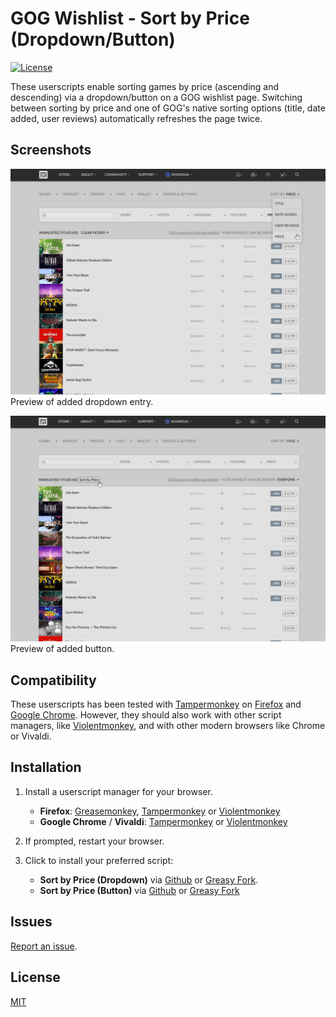 # GOG Wishlist - Sort by Price (Dropdown/Button)
[![License](https://img.shields.io/badge/license-MIT-blue.svg)](LICENSE)

These userscripts enable sorting games by price (ascending and descending) via a dropdown/button on a GOG wishlist page. Switching between sorting by price and one of GOG's native sorting options (title, date added, user reviews) automatically refreshes the page twice.


## Screenshots
![Wishlist dropdown](Screenshots/dropdown-sort-ascending.png "Price sorting in wishlist dropdown menu")
Preview of added dropdown entry.

![Wishlist button](Screenshots/button-sort-ascending.png "Price sorting as separate button")
Preview of added button.


## Compatibility
These userscripts has been tested with [Tampermonkey](https://addons.mozilla.org/en-US/firefox/addon/tampermonkey/) on [Firefox](https://www.mozilla.org/en-US/firefox/new/) and [Google Chrome](https://www.google.com/chrome/). However, they should also work with other script managers, like [Violentmonkey](https://addons.mozilla.org/en-US/firefox/addon/violentmonkey/), and with other modern browsers like Chrome or Vivaldi.


## Installation
1. Install a userscript manager for your browser.
    * **Firefox**: [Greasemonkey](https://addons.mozilla.org/en-US/firefox/addon/greasemonkey/), [Tampermonkey](https://addons.mozilla.org/en-US/firefox/addon/tampermonkey/) or [Violentmonkey](https://addons.mozilla.org/en-US/firefox/addon/violentmonkey/)
    * **Google Chrome** / **Vivaldi**: [Tampermonkey](https://chrome.google.com/webstore/detail/tampermonkey/dhdgffkkebhmkfjojejmpbldmpobfkfo) or [Violentmonkey](https://chrome.google.com/webstore/detail/violentmonkey/jinjaccalgkegednnccohejagnlnfdag)

2. If prompted, restart your browser.

3. Click to install your preferred script:
    * **Sort by Price (Dropdown)** via [Github](https://raw.githubusercontent.com/idkicarus/gog-wishlist-sort/main/gog-wishlist_sort-by-price_dropdown.user.js) or [Greasy Fork](https://greasyfork.org/en/scripts/526972-gog-wishlist-sort-by-price-dropdown).
    * **Sort by Price (Button)** via [Github](https://github.com/idkicarus/gog-wishlist-sort/raw/refs/heads/main/gog-wishlist_sort-by-price_button.user.js) or [Greasy Fork](https://greasyfork.org/en/scripts/527006-gog-wishlist-sort-by-price-button)


## Issues
[Report an issue](https://github.com/idkicarus/gog-wishlist-sort-by-price/issues). 


## License
[MIT](LICENSE)